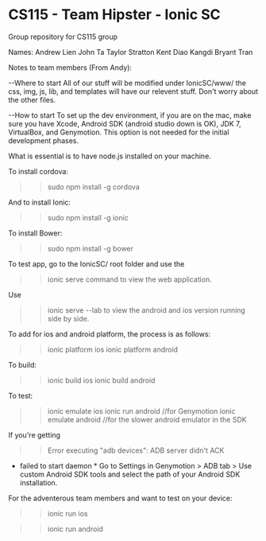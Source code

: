 # CS115 - Team Hipster - Ionic SC 
Group repository for CS115 group

Names:
Andrew Lien
John Ta
Taylor Stratton
Kent Diao
Kangdi
Bryant Tran

Notes to team members (From Andy): 

--Where to start
All of our stuff will be modified under IonicSC/www/ the css, img, js, lib, and templates will have our relevent stuff. Don't worry about the other files. 

--How to start
To set up the dev environment, if you are on the mac, make sure you have Xcode, Android SDK (android studio down is OK), JDK 7, VirtualBox, and Genymotion. This option is not needed for the initial development phases.

What is essential is to have node.js installed on your machine. 

To install cordova: 
>> sudo npm install -g cordova 

And to install Ionic: 
>> sudo npm install -g ionic

To install Bower:
>> sudo npm install -g bower

To test app, go to the IonicSC/ root folder and use the
>> ionic serve
command to view the web application. 

Use
>>ionic serve --lab
to view the android and ios version running side by side. 

To add for ios and android platform, the process is as follows:
>> ionic platform ios
>> ionic platform android 

To build:
>> ionic build ios
>> ionic build android 

To test:
>> ionic emulate ios
>> ionic run android //for Genymotion
>> ionic emulate android //for the slower android emulator in the SDK

If you're getting
>> Error executing "adb devices": ADB server didn't ACK
   * failed to start daemon *
Go to Settings in Genymotion > ADB tab > Use custom Android SDK tools and select the path of your Android SDK installation. 

For the adventerous team members and want to test on your device: 
>> ionic run ios

>> ionic run android


